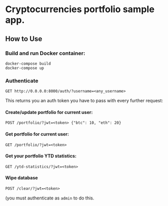 # Cryptocurrencies portfolio sample app.


## How to Use


### Build and run Docker container:

```
docker-compose build
docker-compose up
```

### Authenticate

```
GET http://0.0.0.0:8000/auth/?username=<any_username>
```

This returns you an auth token you have to pass with every further request:

#### Create/update portfolio for current user:
```
POST /portfolio/?jwt=<token> {"btc": 10, "eth": 20}
```

#### Get portfolio for current user:
```
GET /portfolio/?jwt=<token>
```

#### Get your portfolio YTD statistics:
```
GET /ytd-statistics/?jwt=<token>
```

#### Wipe database

```
POST /clear/?jwt=<token>
```

(you must authenticate as `admin` to do this.
